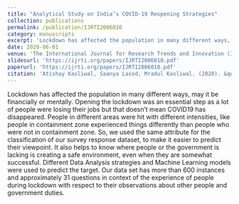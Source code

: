 ```yaml
---
title: "Analytical Study on India’s COVID-19 Reopening Strategies"
collection: publications
permalink: /publication/IJRTI2006010
category: manuscripts
excerpt: 'Lockdown has affected the population in many different ways, may it be financially or mentally. Opening the lockdown was an essential step as a lot of people were losing their jobs but that doesn’t mean COVID19 has disappeared. People in different areas were hit with different intensities, like people in containment zone experienced things differently than people who were not in containment zone. So, we used the same attribute for the classification of our survey response dataset, to make it easier to predict their viewpoint. It also helps to know where people or the government is lacking is creating a safe environment, even when they are somewhat successful. Different Data Analysis strategies and Machine Learning models were used to predict the target. Our data set has more than 600 instances and approximately 31 questions in context of the experience of people during lockdown with respect to their observations about other people and government duties.'
date: 2020-06-01
venue: 'The International Journal for Research Trends and Innovation (IJRTI)'
slidesurl: 'https://ijrti.org/papers/IJRTI2006010.pdf'
paperurl: 'https://ijrti.org/papers/IJRTI2006010.pdf'
citation: 'Atishay Kasliwal, Saanya Lasod, Mradul Kasliwal. (2020). &quot;Analytical Study on India’s COVID-19 Reopening Strategies.&quot; <i>The International Journal for Research Trends and Innovation (IJRTI)</i>. 1(2).'
---
```


Lockdown has affected the population in many different ways, may it be financially or mentally. Opening the lockdown was an essential step as a lot of people were losing their jobs but that doesn’t mean COVID19 has disappeared. People in different areas were hit with different intensities, like people in containment zone experienced things differently than people who were not in containment zone. So, we used the same attribute for the classification of our survey response dataset, to make it easier to predict their viewpoint. It also helps to know where people or the government is lacking is creating a safe environment, even when they are somewhat successful. Different Data Analysis strategies and Machine Learning models were used to predict the target. Our data set has more than 600 instances and approximately 31 questions in context of the experience of people during lockdown with respect to their observations about other people and government duties.